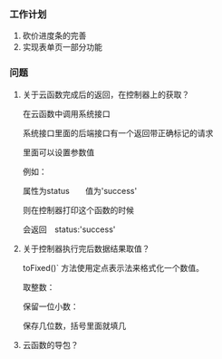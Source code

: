 ### 工作计划

1. 砍价进度条的完善
2. 实现表单页一部分功能

### 问题

1. 关于云函数完成后的返回，在控制器上的获取？

   在云函数中调用系统接口

   系统接口里面的后端接口有一个返回带正确标记的请求

   里面可以设置参数值

   例如：

   属性为status　　值为'success'

   则在控制器打印这个函数的时候

   会返回　status:'success'

    

2. 关于控制器执行完后数据结果取值？

   toFixed()` 方法使用定点表示法来格式化一个数值。

   取整数：

   保留一位小数：

   保存几位数，括号里面就填几

3. 云函数的导包？

   

